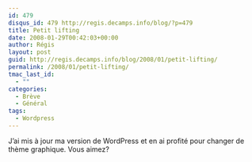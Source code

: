 ```yaml
---
id: 479
disqus_id: 479 http://regis.decamps.info/blog/?p=479
title: Petit lifting
date: 2008-01-29T00:42:03+00:00
author: Régis
layout: post
guid: http://regis.decamps.info/blog/2008/01/petit-lifting/
permalink: /2008/01/petit-lifting/
tmac_last_id:
  - ""
categories:
  - Brève
  - Général
tags:
  - Wordpress
---
```

J’ai mis à jour ma version de WordPress et en ai profité pour changer de thème graphique. Vous aimez?
